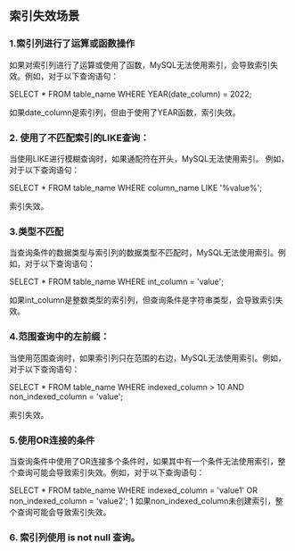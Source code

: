 ## 索引失效场景
### 1.索引列进行了运算或函数操作
如果对索引列进行了运算或使用了函数，MySQL无法使用索引，会导致索引失效。例如，对于以下查询语句：

SELECT * FROM table_name WHERE YEAR(date_column) = 2022;

如果date_column是索引列，但由于使用了YEAR函数，索引失效。

### 2. 使用了不匹配索引的LIKE查询：
当使用LIKE进行模糊查询时，如果通配符在开头，MySQL无法使用索引。 
例如，对于以下查询语句：

SELECT * FROM table_name WHERE column_name LIKE '%value%';

索引失效。
### 3.类型不匹配
当查询条件的数据类型与索引列的数据类型不匹配时，MySQL无法使用索引。例如，对于以下查询语句：

SELECT * FROM table_name WHERE int_column = 'value';

如果int_column是整数类型的索引列，但查询条件是字符串类型，会导致索引失效。
### 4.范围查询中的左前缀：

当使用范围查询时，如果索引列只在范围的右边，MySQL无法使用索引。例如，对于以下查询语句：

SELECT * FROM table_name WHERE indexed_column > 10 AND non_indexed_column = 'value';

索引失效。

### 5.使用OR连接的条件

当查询条件中使用了OR连接多个条件时，如果其中有一个条件无法使用索引，整个查询可能会导致索引失效。例如，对于以下查询语句：

SELECT * FROM table_name WHERE indexed_column = 'value1' OR non_indexed_column = 'value2';
1
如果non_indexed_column未创建索引，整个查询可能会导致索引失效。

### 6. 索引列使用 is not null 查询。
